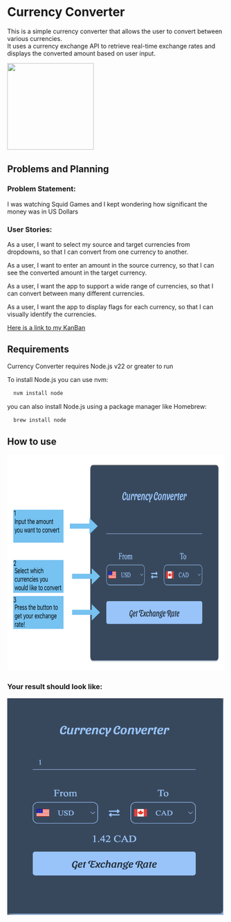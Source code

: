 
# Currency Converter

This is a simple currency converter that allows the user to convert between various currencies.\
It uses a currency exchange API to retrieve real-time exchange rates and displays the converted amount based on user input.


<!-- ![Logo](https://www.shutterstock.com/image-vector/currency-exchange-money-conversion-euro-600nw-1919947535.jpg) -->
<img src="https://www.shutterstock.com/image-vector/currency-exchange-money-conversion-euro-600nw-1919947535.jpg" 
  width="200" height="200" />


## Problems and Planning

<h3>Problem Statement:</h3> 
I was watching Squid Games and I kept wondering how significant the money was in US Dollars

<h3>User Stories:</h3> 
As a user, I want to select my source and target currencies from dropdowns, so that I can convert from one currency to another.

As a user, I want to enter an amount in the source currency, so that I can see the converted amount in the target currency.

As a user, I want the app to support a wide range of currencies, so that I can convert between many different currencies.

As a user, I want the app to display flags for each currency, so that I can visually identify the currencies.

[Here is a link to my KanBan](https://kanbanflow.com/board/aC77YeP)

## Requirements

Currency Converter requires Node.js v22 or greater to run



To install Node.js you can use nvm:
```bash
  nvm install node
```
you can also install Node.js using a package manager like Homebrew:
```bash
  brew install node
```

## How to use

<img src="../README/images/infoImage.png" width="650" height="500" />


<h3>Your result should look like:</h3>
<img src="../README/images/resultImage.png" width="500" height="500" />



    
